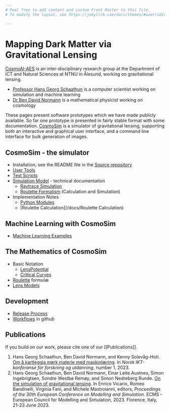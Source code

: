 ```yaml
---
# Feel free to add content and custom Front Matter to this file.
# To modify the layout, see https://jekyllrb.com/docs/themes/#overriding-theme-defaults

---
```


# Mapping Dark Matter via Gravitational Lensing

[CosmoAI-AES](https://github.com/CosmoAI-AES)
is an inter-disciplinary research group at the Department of ICT and 
Natural Sciences at NTNU in Ålesund, working on gravitational lensing.

+ [Professor Hans Georg Schaathun](http://www.hg.schaathun.net/)
  is a computer scientist working on simulation and machine learning
+ [Dr Ben David Normann](https://www.bendavidnormann.com/research)
  is a mathematical physicist working on cosmology

These pages present software prototypes which we have made publicly available.
So far one prototype is presented in fairly stable format with some documentation.
[CosmoSim](https://github.com/CosmoAI-AES/CosmoSim) is a simulator of gravitational
lensing, supporting both an interactive and graphical user interface, and a command
line interface for bulk generation of images.


## CosmoSim - the simulator

+ Installation, see the README file in the
  [Source repository](https://github.com/CosmoAI-AES/CosmoSim)
+ [User Tools](/docs/scripts/)
+ [Test Scripts](/docs/test/)
+ [Simulation Model](/docs/model/) - technical documentation
    + [Raytrace Simulation](/docs/model/Raytrace) 
    + [Roulette Formalism](/docs/model/Roulette)  (Calculation and Simulation)
+ Implementation Notes
    + [Python Modules](/docs/Python)
    + [Roulette Calculation](/docs/Roulette Calculation)

## Machine Learning with CosmoSim 

+ [Machine Learning Examples](/docs/scripts/MachineLearnngExamples)

## The Mathematics of CosmoSim 

+ Basic Notation
    + [LensPotential](/math/LensPotential)
    + [Critical Curves](/math/CriticalCurve)
+ [Roulette](/math/Roulette) formulæ
+ [Lens Models](/math/Lens)


## Development

+ [Release Process](/docs/Release)
+ [Workflows](/docs/Workflows) in github

## Publications

If you build on our work, please cite one of our  [[Publications]].

1. Hans Georg Schaathun, Ben David Normann, and Kenny Solevåg-Hoti. 
    [Om å kartleggja mørk materie med maskinlæring](https://www.ntnu.no/ojs/index.php/nikt/article/view/5666). 
    In *Norsk IKT-konferanse for forskning og utdanning*, number 1, 2023. 
2. Hans Georg Schaathun, Ben David Normann, Einar Leite Austnes, Simon Ingebrigtsen, Sondre Westbø Remøy, and Simon Nedreberg Runde. 
    [On the simulation of gravitational lensing](https://www.scs-europe.net/dlib/2023/2023-0141.html). 
    In Enrico Vicario, Romeo Bandinelli, Virginia Fani, and Michele Mastroianni, editors, 
    *Proceedings of the 30th European Conference on Modelling and Simulation*.
    ECMS - European Council for Modelling and Simulation, 2023. Florence, Italy, 21-23 June 2023. 
